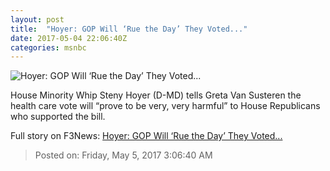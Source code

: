 ```yaml
---
layout: post
title:  "Hoyer: GOP Will ‘Rue the Day’ They Voted..."
date: 2017-05-04 22:06:40Z
categories: msnbc
---
```


![Hoyer: GOP Will ‘Rue the Day’ They Voted...](http://media1.s-nbcnews.com/j/MSNBC/Components/Video/201705/2017-05-04T22-08-25-166Z--1280x720.video_1067x600.jpg)

House Minority Whip Steny Hoyer (D-MD) tells Greta Van Susteren the health care vote will “prove to be very, very harmful” to House Republicans who supported the bill.


Full story on F3News: [Hoyer: GOP Will ‘Rue the Day’ They Voted...](http://www.f3nws.com/n/VCT2TC)

> Posted on: Friday, May 5, 2017 3:06:40 AM
